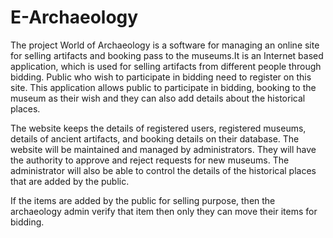 # E-Archaeology
The project World of Archaeology is a software for managing an online site for selling artifacts and booking pass to the museums.It is an Internet based application, which is used for selling artifacts from different people through bidding.
Public who wish to participate in bidding need to register on this site. This application allows public to participate in bidding, booking to the museum as their wish and they can also add details about the historical places.

The website keeps the details of registered users, registered museums, details of ancient artifacts, and booking details on their database. The website will be maintained and managed by administrators. They will have the authority to approve and reject requests for new museums. The administrator will also be able to control the details of the historical places that are added by the public.

If the items are added by the public for selling purpose, then the archaeology admin verify that item then only they can move their items for bidding.
